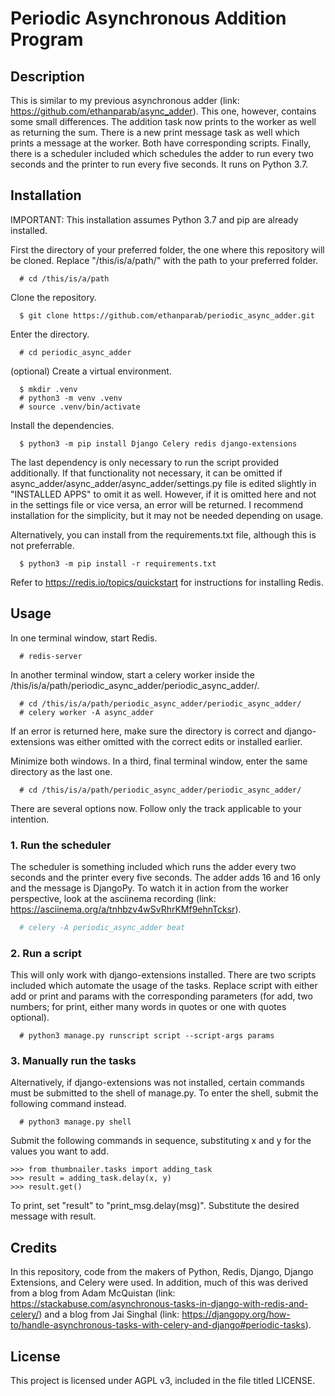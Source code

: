 # Periodic Asynchronous Addition Program

## Description
This is similar to my previous asynchronous adder (link: https://github.com/ethanparab/async_adder). This one, however, contains some small differences. The addition task now prints to the worker as well as returning the sum. There is a new print message task as well which prints a message at the worker. Both have corresponding scripts. Finally, there is a scheduler included which schedules the adder to run every two seconds and the printer to run every five seconds. It runs on Python 3.7.

## Installation
IMPORTANT: This installation assumes Python 3.7 and pip are already installed.


First the directory of your preferred folder, the one where this repository will be cloned. Replace "/this/is/a/path/" with the path to your preferred folder.
```console
  # cd /this/is/a/path
```

Clone the repository.
```console
  $ git clone https://github.com/ethanparab/periodic_async_adder.git
```

Enter the directory.
```console
  # cd periodic_async_adder
```

(optional) Create a virtual environment.
```console
  $ mkdir .venv
  # python3 -m venv .venv
  # source .venv/bin/activate
```

Install the dependencies.
```console
  $ python3 -m pip install Django Celery redis django-extensions
```
The last dependency is only necessary to run the script provided additionally. If that functionality not necessary, it can be omitted if async_adder/async_adder/async_adder/settings.py file is edited slightly in "INSTALLED APPS" to omit it as well. However, if it is omitted here and not in the settings file or vice versa, an error will be returned. I recommend installation for the simplicity, but it may not be needed depending on usage.

Alternatively, you can install from the requirements.txt file, although this is not preferrable.
```console
  $ python3 -m pip install -r requirements.txt
```

Refer to https://redis.io/topics/quickstart for instructions for installing Redis.

## Usage

In one terminal window, start Redis.
```console
  # redis-server
```

In another terminal window, start a celery worker inside the /this/is/a/path/periodic_async_adder/periodic_async_adder/.
```console
  # cd /this/is/a/path/periodic_async_adder/periodic_async_adder/
  # celery worker -A async_adder
```
If an error is returned here, make sure the directory is correct and django-extensions was either omitted with the correct edits or installed earlier.

Minimize both windows. In a third, final terminal window, enter the same directory as the last one.
```console
  # cd /this/is/a/path/periodic_async_adder/periodic_async_adder/
```

There are several options now. Follow only the track applicable to your intention.

### 1. Run the scheduler
The scheduler is something included which runs the adder every two seconds and the printer every five seconds. The adder adds 16 and 16 only and the message is DjangoPy. To watch it in action from the worker perspective, look at the asciinema recording (link: https://asciinema.org/a/tnhbzv4wSvRhrKMf9ehnTcksr).
```sh
  # celery -A periodic_async_adder beat
```

### 2. Run a script
This will only work with django-extensions installed. There are two scripts included which automate the usage of the tasks. Replace script with either add or print and params with the corresponding parameters (for add, two numbers; for print, either many words in quotes or one with quotes optional).
```console
  # python3 manage.py runscript script --script-args params
```
### 3. Manually run the tasks
Alternatively, if django-extensions was not installed, certain commands must be submitted to the shell of manage.py. To enter the shell, submit the following command instead.
```console
  # python3 manage.py shell
```

Submit the following commands in sequence, substituting x and y for the values you want to add. 
```pycon
>>> from thumbnailer.tasks import adding_task
>>> result = adding_task.delay(x, y)
>>> result.get()
```
To print, set "result" to "print_msg.delay(msg)". Substitute the desired message with result.


## Credits
In this repository, code from the makers of Python, Redis, Django, Django Extensions, and Celery were used. In addition, much of this was derived from a blog from Adam McQuistan (link: https://stackabuse.com/asynchronous-tasks-in-django-with-redis-and-celery/) and a blog from Jai Singhal (link: https://djangopy.org/how-to/handle-asynchronous-tasks-with-celery-and-django#periodic-tasks).

## License
This project is licensed under AGPL v3, included in the file titled LICENSE.
